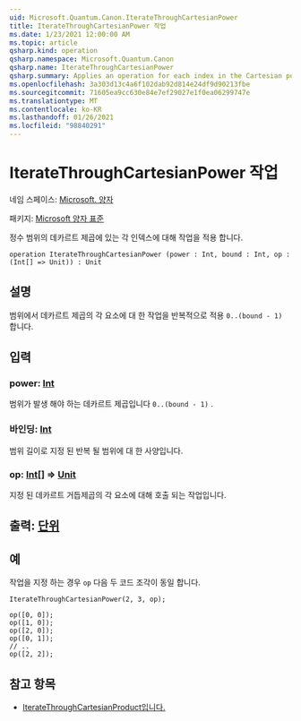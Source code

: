 ```yaml
---
uid: Microsoft.Quantum.Canon.IterateThroughCartesianPower
title: IterateThroughCartesianPower 작업
ms.date: 1/23/2021 12:00:00 AM
ms.topic: article
qsharp.kind: operation
qsharp.namespace: Microsoft.Quantum.Canon
qsharp.name: IterateThroughCartesianPower
qsharp.summary: Applies an operation for each index in the Cartesian power of an integer range.
ms.openlocfilehash: 3a303d13c4a6f102dab92d814e24df9d90213fbe
ms.sourcegitcommit: 71605ea9cc630e84e7ef29027e1f0ea06299747e
ms.translationtype: MT
ms.contentlocale: ko-KR
ms.lasthandoff: 01/26/2021
ms.locfileid: "98840291"
---
```

# <a name="iteratethroughcartesianpower-operation"></a>IterateThroughCartesianPower 작업

네임 스페이스: [Microsoft. 양자](xref:Microsoft.Quantum.Canon)

패키지: [Microsoft 양자 표준](https://nuget.org/packages/Microsoft.Quantum.Standard)


정수 범위의 데카르트 제곱에 있는 각 인덱스에 대해 작업을 적용 합니다.

```qsharp
operation IterateThroughCartesianPower (power : Int, bound : Int, op : (Int[] => Unit)) : Unit
```


## <a name="description"></a>설명

범위에서 데카르트 제곱의 각 요소에 대 한 작업을 반복적으로 적용 `0..(bound - 1)` 합니다.

## <a name="input"></a>입력

### <a name="power--int"></a>power: [Int](xref:microsoft.quantum.lang-ref.int)

범위가 발생 해야 하는 데카르트 제곱입니다 `0..(bound - 1)` .


### <a name="bound--int"></a>바인딩: [Int](xref:microsoft.quantum.lang-ref.int)

범위 길이로 지정 된 반복 될 범위에 대 한 사양입니다.


### <a name="op--int--unit"></a>op: [Int](xref:microsoft.quantum.lang-ref.int)[] => [Unit](xref:microsoft.quantum.lang-ref.unit) 

지정 된 데카르트 거듭제곱의 각 요소에 대해 호출 되는 작업입니다.



## <a name="output--unit"></a>출력: [단위](xref:microsoft.quantum.lang-ref.unit)



## <a name="example"></a>예

작업을 지정 하는 경우 `op` 다음 두 코드 조각이 동일 합니다.

```qsharp
IterateThroughCartesianPower(2, 3, op);
```

```qsharp
op([0, 0]);
op([1, 0]);
op([2, 0]);
op([0, 1]);
// ..
op([2, 2]);
```

## <a name="see-also"></a>참고 항목

- [IterateThroughCartesianProduct입니다.](xref:Microsoft.Quantum.Canon.IterateThroughCartesianProduct)